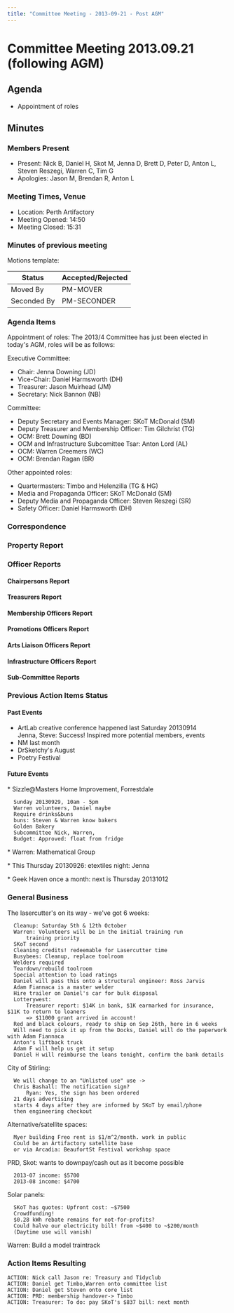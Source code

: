 ```yaml
---
title: "Committee Meeting - 2013-09-21 - Post AGM"
---
```

# Committee Meeting 2013.09.21 (following AGM)

## Agenda

-   Appointment of roles

## Minutes

### Members Present

-   Present: Nick B, Daniel H, Skot M, Jenna D, Brett D, Peter D, Anton L, Steven Reszegi, Warren C, Tim G
-   Apologies: Jason M, Brendan R, Anton L

### Meeting Times, Venue

-   Location: Perth Artifactory
-   Meeting Opened: 14:50
-   Meeting Closed: 15:31

### Minutes of previous meeting

Motions template:

| Status      | Accepted/Rejected |
|-------------|-------------------|
| Moved By    | PM-MOVER          |
| Seconded By | PM-SECONDER       |

### Agenda Items

Appointment of roles: The 2013/4 Committee has just been elected in today's AGM, roles will be as follows:

Executive Committee:

-   Chair: Jenna Downing (JD)
-   Vice-Chair: Daniel Harmsworth (DH)
-   Treasurer: Jason Muirhead (JM)
-   Secretary: Nick Bannon (NB)

Committee:

-   Deputy Secretary and Events Manager: SKoT McDonald (SM)
-   Deputy Treasurer and Membership Officer: Tim Gilchrist (TG)
-   OCM: Brett Downing (BD)
-   OCM and Infrastructure Subcomittee Tsar: Anton Lord (AL)
-   OCM: Warren Creemers (WC)
-   OCM: Brendan Ragan (BR)

Other appointed roles:

-   Quartermasters: Timbo and Helenzilla (TG & HG)
-   Media and Propaganda Officer: SKoT McDonald (SM)
-   Deputy Media and Propaganda Officer: Steven Reszegi (SR)
-   Safety Officer: Daniel Harmsworth (DH)

### Correspondence

### Property Report

### Officer Reports

#### Chairpersons Report

#### Treasurers Report

#### Membership Officers Report

#### Promotions Officers Report

#### Arts Liaison Officers Report

#### Infrastructure Officers Report

#### Sub-Committee Reports

### Previous Action Items Status

#### Past Events

-   ArtLab creative conference happened last Saturday 20130914  
    Jenna, Steve: Success! Inspired more potential members, events
-   NM last month
-   DrSketchy's August
-   Poetry Festival

#### Future Events

\* Sizzle@Masters Home Improvement, Forrestdale

      Sunday 20130929, 10am - 5pm
      Warren volunteers, Daniel maybe
      Require drinks&buns
      buns: Steven & Warren know bakers
      Golden Bakery
      Subcommittee Nick, Warren, 
      Budget: Approved: float from fridge

\* Warren: Mathematical Group

\* This Thursday 20130926: etextiles night: Jenna

\* Geek Haven once a month: next is Thursday 20131012

### General Business

The lasercutter's on its way - we've got 6 weeks:

      Cleanup: Saturday 5th & 12th October
      Warren: Volunteers will be in the initial training run
          training priority
      SKoT second
      Cleaning credits! redeemable for Lasercutter time
      Busybees: Cleanup, replace toolroom
      Welders required
      Teardown/rebuild toolroom
      Special attention to load ratings
      Daniel will pass this onto a structural engineer: Ross Jarvis
      Adam Fiannaca is a master welder
      Hire trailer on Daniel's car for bulk disposal
      Lotterywest:
          Treasurer report: $14K in bank, $1K earmarked for insurance, $11K to return to loaners
          => $11000 grant arrived in account!
      Red and black colours, ready to ship on Sep 26th, here in 6 weeks
      Will need to pick it up from the Docks, Daniel will do the paperwork with Adam Fiannaca
      Anton's liftback truck
      Adam F will help us get it setup
      Daniel H will reimburse the loans tonight, confirm the bank details

City of Stirling:

      We will change to an "Unlisted use" use -> 
      Chris Bashall: The notification sign?
          Ryan: Yes, the sign has been ordered
      21 days advertising
      starts 4 days after they are informed by SKoT by email/phone
      then engineering checkout

Alternative/satellite spaces:

      Myer building Freo rent is $1/m^2/month. work in public
      Could be an Artifactory satellite base
      or via Arcadia: BeaufortSt Festival workshop space

PRD, Skot: wants to downpay/cash out as it become possible

      2013-07 income: $5700
      2013-08 income: $4700

Solar panels:

      SKoT has quotes: Upfront cost: ~$7500
      Crowdfunding!
      $0.28 kWh rebate remains for not-for-profits?
      Could halve our electricity bill! from ~$400 to ~$200/month
      (Daytime use will vanish)

Warren: Build a model traintrack

### Action Items Resulting

    ACTION: Nick call Jason re: Treasury and Tidyclub
    ACTION: Daniel get Timbo,Warren onto committee list
    ACTION: Daniel get Steven onto core list
    ACTION: PRD: membership handover-> Timbo
    ACTION: Treasurer: To do: pay SKoT's $837 bill: next month
